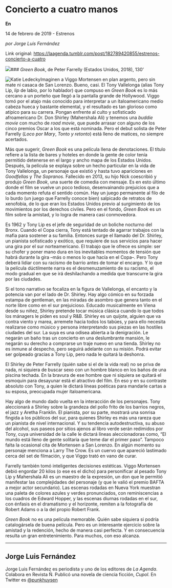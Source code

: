 # Concierto a cuatro manos

**En**

14 de febrero de 2019 - Estrenos

_por Jorge Luis Fernández_

Link original: https://laagenda.tumblr.com/post/182789420855/estrenos-concierto-a-cuatro

![](https://64.media.tumblr.com/3a0524f5016abf893a036cd71e60e288/e9e9316fd24d1785-17/s500x750/403a3d742086169305b520b7d8d78f28efc43fc5.jpg)### *Green Book*, de Peter Farrelly (Estados Unidos, 2018), 130’

![Katie Ledecky](https://64.media.tumblr.com/3a0524f5016abf893a036cd71e60e288/e9e9316fd24d1785-17/s400x600/ee2c23b9f3806c6da76aa6c87bda3c327a9bdbce.jpg)Imaginen a Viggo Mortensen en plan argento, pero sin mate ni casaca de San Lorenzo. Bueno, casi. El Tony Vallelonga (alias Tony Lip, *lip* de labio, por lo hablador) que compuso en *Green Book* es lo más cercano a un porteño que llegó a la pantalla grande de Hollywood. Viggo tomó por el atajo más conocido para interpretar a un ítaloamericano medio cabeza hueca y bastante elemental, y el resultado es tan glorioso como atípico para su carrera. Pongan enfrente al culto y sofisticado afroamericano Dr. Don Shirley (Mahershala Ali) y tenemos una *buddie movie* con mucho de *road movie*, que puede arrasar con alguno de los cinco premios Oscar a los que está nominada. Pero el debut solista de Peter Farrelly (*Loco por Mary*, *Tonto y retonto*) está lleno de matices, no siempre acertados.

Más que sugerir, *Green Book* es una película llena de denotaciones. El título refiere a la lista de bares y hoteles en donde la gente de color tenía permitido detenerse en el largo y ancho mapa de los Estados Unidos. Después, la película se explaya sobre un hecho particular en la vida de Tony Vallelonga, un personaje que existió y hasta tuvo apariciones en *Goodfellas* y *The Sopranos*. Fallecido en 2013, su hijo Nick coescribió y produjo *Green Book*, una suerte de comedia con mensaje. Es en esto último donde el film se vuelve un poco tedioso, desenvainando prejuicios que a cada momento refuta el sentido común. Hay un juego permanente al filo de lo burdo (un juego que Farrelly conoce bien) salpicado de retratos de xenofobia, de lo que eran los Estados Unidos previo al surgimiento de los movimientos por los derechos civiles. Pero en el fondo, *Green Book* es un film sobre la amistad, y lo logra de manera casi conmovedora.

Es 1962 y Tony Lip es el jefe de seguridad de un boliche nocturno del Bronx. Cuando el Copa cierra, Tony está tentado de agarrar trabajos con la mafia para sostener a su familia. Entonces surge el llamado del Dr. Shirley, un pianista sofisticado y exótico, que requiere de sus servicios para hacer una gira por el sur norteamericano. El trabajo que le ofrece es simple: ser su chofer y poner mano dura en los inevitables momentos de tensión que habrá durante la gira –más o menos lo que hacía en el Copa–. Pero Tony deberá lidiar con su racismo de barrio antes de tomar el encargo. Y lo que la película dúctilmente narra es el desmenuzamiento de su racismo, el modo gradual en que se irá deshilachando a medida que transcurre la gira por las ciudades.

Si el tono narrativo se focaliza en la figura de Vallelonga, el encanto y la potencia van por el lado de Dr. Shirley. Hay algo cómico en su forzada estampa de gentleman, en las miradas de asombro que genera tanto en el norte libre como en el sur prejuicioso. Educado musicalmente en Viena desde su niñez, Shirley pretende tocar música clásica cuando lo que todos los mánagers le piden es soul y R&B. Shirley es un quijote, alguien que va contra viento y marea, arremete hacia todos los tabúes, y para ello necesita realizarse como músico y persona interpretando sus piezas en las hostiles ciudades del sur. La suya es una odisea abierta a la denigración. Le negarán un baño tras un concierto en una deslumbrante mansión, le negarán su derecho a comprarse un traje nuevo en una tienda. Shirley no es inmune al despecho, pero seguirá adelante con su misión. Podrá evitar ser golpeado gracias a Tony Lip, pero nada le quitará la deshonra.

El Shirley de Peter Farrelly (quién sabe si el de la vida real) no se priva de nada, ni siquiera de buscar sexo con un hombre blanco en los baños de una piscina techada. En la bravura de ese hombre que ni siquiera se quitará el esmoquin para desayunar está el atractivo del film. En eso y en su contraste absoluto con Tony, a quien le dictará líneas poéticas para mandarle cartas a su esposa, preocupada mujer ítaloamericana. 

Hay algo de mundo dado vuelta en la interacción de los personajes. Tony aleccionará a Shirley sobre la grandeza del pollo frito de los barrios negros, el jazz y Aretha Franklin. El pianista, por su parte, mostrará una sonrisa fingida a los públicos del sur, para quienes Shirley es más una rareza que un pianista de nivel internacional. Y su tendencia autodestructiva, su abuso del alcohol, sus paseos por sitios ajenos al libro verde serán redimidos por Tony, cuya universidad de la calle le dictará líneas aleccionadoras como, “El mundo está lleno de gente solitaria que teme dar el primer paso”. Tampoco falta la ocasional cita de Mortensen a San Lorenzo. En algún momento su personaje menciona a Larry The Crow. Es un cuervo que apareció lastimado cerca del set de filmación, y que Viggo trató en vano de curar.

Farrelly también tomó inteligentes decisiones estéticas. Viggo Mortensen debió engordar 20 kilos (o ese es el dicho) para personificar al pesado Tony Lip y Mahershala Ali es un maestro de la expresión, un don que le permitió manifestar las complejidades del personaje (y que le valió el premio BAFTA a mejor actor secundario). Las escenas rodadas en Nueva York muestran una paleta de colores azules y verdes pronunciados, con reminiscencias a los cuadros de Edward Hopper, y las escenas diurnas rodadas en el sur, con énfasis en el dramatismo y el horizonte, remiten a la fotografía de Robert Adams o a la del propio Robert Frank.

*Green Book* no es una película memorable. Quién sabe siquiera si podría catalogársela de buena película. Pero es un interesante ejercicio sobre la amistad y la redención, hecho de manera casi perfecta. Y en consecuencia resulta un gran entretenimiento. Para muchos, con eso alcanza.

  




---

Jorge Luis Fernández
--------------------

 Jorge Luis Fernández es periodista y uno de los editores de *La Agenda*. Colabora en Revista Ñ. Publicó una novela de ciencia ficción, *Cupol*. En Twitter es [@punkhuysen](https://twitter.com/punkhuysen) 

